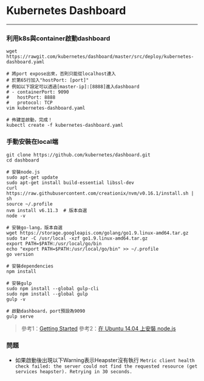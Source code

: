 # Kubernetes Dashboard
---
### 利用k8s與container啟動dashboard

```
wget https://rawgit.com/kubernetes/dashboard/master/src/deploy/kubernetes-dashboard.yaml

# 將port expose出來，否則只能從localhost連入
# 於第65行加入"hostPort: [port]"
# 例如以下設定可以透過[master-ip]:[8888]進入dashboard
# - containerPort: 9090
#   hostPort: 8888
#   protocol: TCP
vim kubernetes-dashboard.yaml

# 佈建並啟動，完成！
kubectl create -f kubernetes-dashboard.yaml
```
### 手動安裝在local端
```
git clone https://github.com/kubernetes/dashboard.git
cd dashboard

# 安裝node.js
sudo apt-get update
sudo apt-get install build-essential libssl-dev
curl https://raw.githubusercontent.com/creationix/nvm/v0.16.1/install.sh | sh
source ~/.profile
nvm install v6.11.3  # 版本自選
node -v

# 安裝go-lang，版本自選
wget https://storage.googleapis.com/golang/go1.9.linux-amd64.tar.gz
sudo tar -C /usr/local -xzf go1.9.linux-amd64.tar.gz
export PATH=$PATH:/usr/local/go/bin
echo "export PATH=$PATH:/usr/local/go/bin" >> ~/.profile
go version

# 安裝dependencies
npm install

# 安裝gulp
sudo npm install --global gulp-cli
sudo npm install --global gulp
gulp -v

# 啟動dashboard，port預設為9090
gulp serve
```
> 參考1：[Getting Started](https://github.com/kubernetes/dashboard/wiki/Getting-started)
> 參考2：[在 Ubuntu 14.04 上安裝 node.js](https://tw-hkt.gitbooks.io/blog/content/zai_ubuntu_14__04_shang_an_zhuang_node__js.html)

### 問題
* 如果啟動後出現以下Warning表示Heapster沒有執行
```Metric client health check failed: the server could not find the requested resource (get services heapster). Retrying in 30 seconds.```



